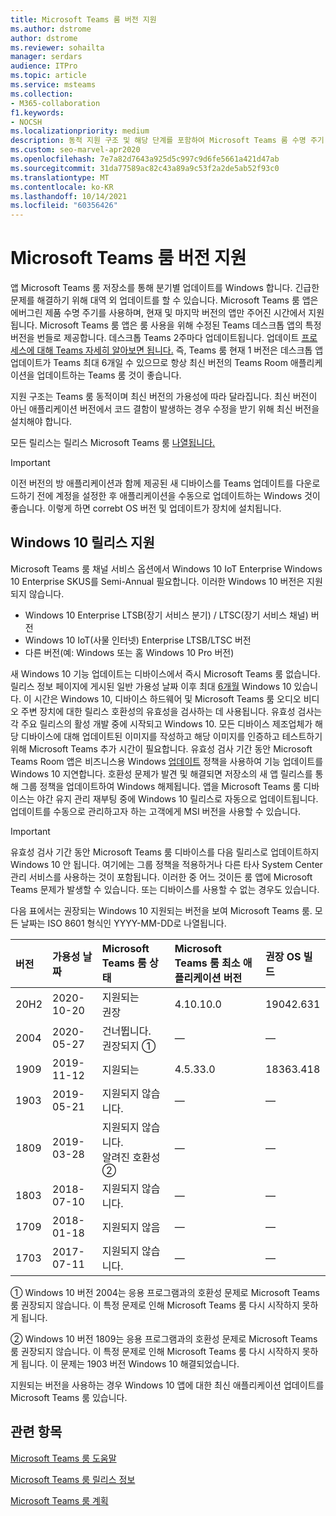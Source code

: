 ```yaml
---
title: Microsoft Teams 룸 버전 지원
ms.author: dstrome
author: dstrome
ms.reviewer: sohailta
manager: serdars
audience: ITPro
ms.topic: article
ms.service: msteams
ms.collection:
- M365-collaboration
f1.keywords:
- NOCSH
ms.localizationpriority: medium
description: 동적 지원 구조 및 해당 단계를 포함하여 Microsoft Teams 룸 수명 주기 지원에 대해 자세히 알아보습니다.
ms.custom: seo-marvel-apr2020
ms.openlocfilehash: 7e7a82d7643a925d5c997c9d6fe5661a421d47ab
ms.sourcegitcommit: 31da77589ac82c43a89a9c53f2a2de5ab52f93c0
ms.translationtype: MT
ms.contentlocale: ko-KR
ms.lasthandoff: 10/14/2021
ms.locfileid: "60356426"
---
```

# <a name="microsoft-teams-rooms-app-version-support"></a>Microsoft Teams 룸 버전 지원
 
앱 Microsoft Teams 룸 저장소를 통해 분기별 업데이트를 Windows 합니다. 긴급한 문제를 해결하기 위해 대역 외 업데이트를 할 수 있습니다. Microsoft Teams 룸 앱은 에버그린 제품 수명 주기를 사용하며, 현재 및 마지막 버전의 앱만 주어진 시간에서 지원됩니다. Microsoft Teams 룸 앱은 룸 사용을 위해 수정된 Teams 데스크톱 앱의 특정 버전을 번들로 제공합니다. 데스크톱 Teams 2주마다 업데이트됩니다. 업데이트 [프로세스에 대해 Teams 자세히 알아보면 됩니다.](../teams-client-update.md) 즉, Teams 룸 현재 1 버전은 데스크톱 앱 업데이트가 Teams 최대 6개일 수 있으므로 항상 최신 버전의 Teams Room 애플리케이션을 업데이트하는 Teams 룸 것이 좋습니다. 

지원 구조는 Teams 룸 동적이며 최신 버전의 가용성에 따라 달라집니다. 최신 버전이 아닌 애플리케이션 버전에서 코드 결함이 발생하는 경우 수정을 받기 위해 최신 버전을 설치해야 합니다.

모든 릴리스는 릴리스 Microsoft Teams 룸 [나열됩니다.](rooms-release-note.md)

> [!IMPORTANT]
> 이전 버전의 방 애플리케이션과 함께 제공된 새 디바이스를 Teams 업데이트를 다운로드하기 전에 계정을 설정한 후 애플리케이션을 수동으로 업데이트하는 Windows 것이 좋습니다. [](manual-update.md) 이렇게 하면 correbt OS 버전 및 업데이트가 장치에 설치됩니다.  

## <a name="windows-10-release-support"></a>Windows 10 릴리스 지원

Microsoft Teams 룸 채널 서비스 옵션에서 Windows 10 IoT Enterprise Windows 10 Enterprise SKUS를 Semi-Annual 필요합니다. 이러한 Windows 10 버전은 지원되지 않습니다.

- Windows 10 Enterprise LTSB(장기 서비스 분기) / LTSC(장기 서비스 채널) 버전
- Windows 10 IoT(사물 인터넷) Enterprise LTSB/LTSC 버전
- 다른 버전(예: Windows 또는 홈 Windows 10 Pro 버전)

새 Windows 10 기능 업데이트는 디바이스에서 즉시 Microsoft Teams 룸 없습니다. 릴리스 정보 페이지에 게시된 일반 가용성 날짜 이후 최대 [6개월](/windows/release-information/) Windows 10 있습니다. 이 시간은 Windows 10, 디바이스 하드웨어 및 Microsoft Teams 룸 오디오 비디오 주변 장치에 대한 릴리스 호환성의 유효성을 검사하는 데 사용됩니다. 유효성 검사는 각 주요 릴리스의 활성 개발 중에 시작되고 Windows 10. 모든 디바이스 제조업체가 해당 디바이스에 대해 업데이트된 이미지를 작성하고 해당 이미지를 인증하고 테스트하기 위해 Microsoft Teams 추가 시간이 필요합니다. 유효성 검사 기간 동안 Microsoft Teams Room 앱은 비즈니스용 Windows [업데이트](/windows/deployment/update/waas-manage-updates-wufb) 정책을 사용하여 기능 업데이트를 Windows 10 지연합니다. 호환성 문제가 발견 및 해결되면 저장소의 새 앱 릴리스를 통해 그룹 정책을 업데이트하여 Windows 해제됩니다. 앱을 Microsoft Teams 룸 디바이스는 야간 유지 관리 재부팅 중에 Windows 10 릴리스로 자동으로 업데이트됩니다. 업데이트를 수동으로 관리하고자 하는 고객에게 MSI 버전을 사용할 수 있습니다.  

> [!IMPORTANT]
> 유효성 검사 기간 동안 Microsoft Teams 룸 디바이스를 다음 릴리스로 업데이트하지 Windows 10 안 됩니다.  여기에는 그룹 정책을 적용하거나 다른 타사 System Center 관리 서비스를 사용하는 것이 포함됩니다. 이러한 중 어느 것이든 룸 앱에 Microsoft Teams 문제가 발생할 수 있습니다. 또는 디바이스를 사용할 수 없는 경우도 있습니다.  

다음 표에서는 권장되는 Windows 10 지원되는 버전을 보여 Microsoft Teams 룸. 모든 날짜는 ISO 8601 형식인 YYYY-MM-DD로 나열됩니다.

|버전  |가용성 날짜   |Microsoft Teams 룸 상태   |Microsoft Teams 룸 최소 애플리케이션 버전 | 권장 OS 빌드  |
|:---  |:---       |:---                                  |:---     |:---     |
| 20H2 |2020-10-20 |지원되는 <br/>권장|4.10.10.0 |19042.631 |
| 2004 |2020-05-27 |건너뜁니다. <br/> 권장되지 &#x2780;|&#x2014; |&#x2014; |
| 1909 |2019-11-12 |지원되는 |4.5.33.0 |18363.418  |
| 1903 |2019-05-21 |지원되지 않습니다.  |&#x2014; |&#x2014; |
| 1809 |2019-03-28 |지원되지 않습니다. <br/>알려진 호환성 &#x2781;|&#x2014; |&#x2014; |
| 1803 |2018-07-10 |지원되지 않습니다.                             |&#x2014;  |&#x2014; |
| 1709 |2018-01-18 |지원되지 않음                         |&#x2014; |&#x2014; |
| 1703 |2017-07-11 |지원되지 않습니다.                         |&#x2014; |&#x2014; |

&#x2780; Windows 10 버전 2004는 응용 프로그램과의 호환성 문제로 Microsoft Teams 룸 권장되지 않습니다. 이 특정 문제로 인해 Microsoft Teams 룸 다시 시작하지 못하게 됩니다. 

&#x2781; Windows 10 버전 1809는 응용 프로그램과의 호환성 문제로 Microsoft Teams 룸 권장되지 않습니다. 이 특정 문제로 인해 Microsoft Teams 룸 다시 시작하지 못하게 됩니다. 이 문제는 1903 버전 Windows 10 해결되었습니다.  

지원되는 버전을 사용하는 경우 Windows 10 앱에 대한 최신 애플리케이션 업데이트를 Microsoft Teams 룸 있습니다.  


## <a name="related-topics"></a>관련 항목

[Microsoft Teams 룸 도움말](https://support.office.com/article/Skype-Room-Systems-version-2-help-e667f40e-5aab-40c1-bd68-611fe0002ba2)

[Microsoft Teams 룸 릴리스 정보](rooms-release-note.md)

[Microsoft Teams 룸 계획](rooms-plan.md)
